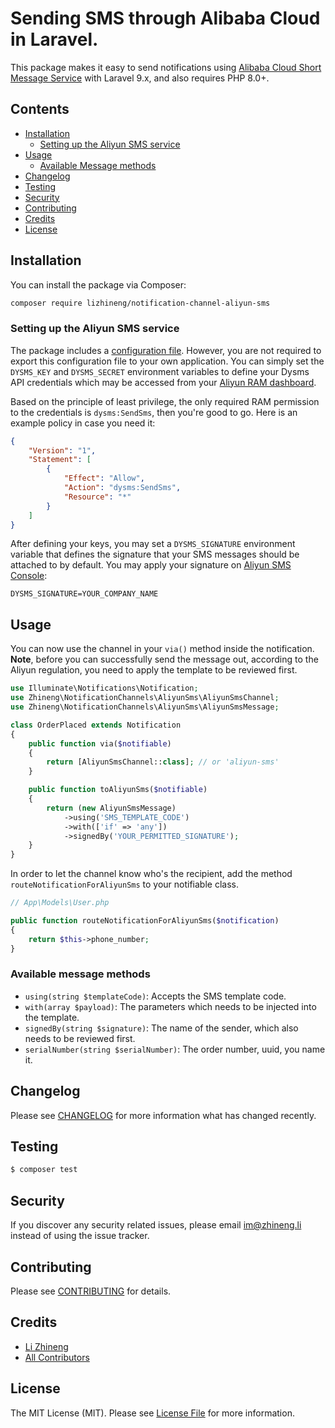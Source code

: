 # Sending SMS through Alibaba Cloud in Laravel.

This package makes it easy to send notifications using [Alibaba Cloud Short Message Service](https://cn.aliyun.com/product/sms) with Laravel 9.x, and also requires PHP 8.0+.

## Contents

- [Installation](#installation)
	- [Setting up the Aliyun SMS service](#setting-up-the-aliyun-sms-service)
- [Usage](#usage)
	- [Available Message methods](#available-message-methods)
- [Changelog](#changelog)
- [Testing](#testing)
- [Security](#security)
- [Contributing](#contributing)
- [Credits](#credits)
- [License](#license)

## Installation

You can install the package via Composer:

```bash
composer require lizhineng/notification-channel-aliyun-sms
```

### Setting up the Aliyun SMS service

The package includes a [configuration file](config/dysms.php). However, you are not required to export this configuration file to your own application. You can simply set the `DYSMS_KEY` and `DYSMS_SECRET` environment variables to define your Dysms API credentials which may be accessed from your [Aliyun RAM dashboard](https://ram.console.aliyun.com).

Based on the principle of least privilege, the only required RAM permission to the credentials is `dysms:SendSms`, then you're good to go. Here is an example policy in case you need it:

```json
{
    "Version": "1",
    "Statement": [
        {
            "Effect": "Allow",
            "Action": "dysms:SendSms",
            "Resource": "*"
        }
    ]
}
```

After defining your keys, you may set a `DYSMS_SIGNATURE` environment variable that defines the signature that your SMS messages should be attached to by default. You may apply your signature on [Aliyun SMS Console](https://dysms.console.aliyun.com):

```dotenv
DYSMS_SIGNATURE=YOUR_COMPANY_NAME
```

## Usage

You can now use the channel in your `via()` method inside the notification. **Note**, before you can successfully send the message out, according to the Aliyun regulation, you need to apply the template to be reviewed first.

```php
use Illuminate\Notifications\Notification;
use Zhineng\NotificationChannels\AliyunSms\AliyunSmsChannel;
use Zhineng\NotificationChannels\AliyunSms\AliyunSmsMessage;

class OrderPlaced extends Notification
{
    public function via($notifiable)
    {
        return [AliyunSmsChannel::class]; // or 'aliyun-sms'
    }

    public function toAliyunSms($notifiable)
    {
        return (new AliyunSmsMessage)
            ->using('SMS_TEMPLATE_CODE')
            ->with(['if' => 'any'])
            ->signedBy('YOUR_PERMITTED_SIGNATURE');
    }   
}
```

In order to let the channel know who's the recipient, add the method `routeNotificationForAliyunSms` to your notifiable class.

```php
// App\Models\User.php

public function routeNotificationForAliyunSms($notification)
{
    return $this->phone_number;
}
```

### Available message methods

* `using(string $templateCode)`: Accepts the SMS template code.
* `with(array $payload)`: The parameters which needs to be injected into the template.
* `signedBy(string $signature)`: The name of the sender, which also needs to be reviewed first.
* `serialNumber(string $serialNumber)`: The order number, uuid, you name it.

## Changelog

Please see [CHANGELOG](CHANGELOG.md) for more information what has changed recently.

## Testing

``` bash
$ composer test
```

## Security

If you discover any security related issues, please email im@zhineng.li instead of using the issue tracker.

## Contributing

Please see [CONTRIBUTING](CONTRIBUTING.md) for details.

## Credits

- [Li Zhineng](https://github.com/lizhineng)
- [All Contributors](../../contributors)

## License

The MIT License (MIT). Please see [License File](LICENSE.md) for more information.
